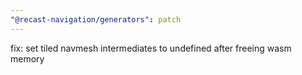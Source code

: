 ```yaml
---
"@recast-navigation/generators": patch
---
```


fix: set tiled navmesh intermediates to undefined after freeing wasm memory
